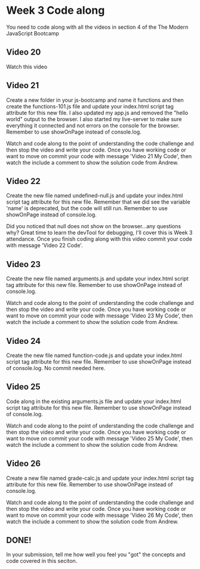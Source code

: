 # Week 3 Code along
You need to code along with all the videos in section 4 of the The Modern JavaScript Bootcamp

## Video 20
Watch this video

## Video 21
Create a new folder in your js-bootcamp and name it functions and then create the functions-101.js file and update your index.html script tag attribute for this new file.  I also updated my app.js and removed the "hello world" output to the browser.  I also started my live-server to make sure everything it connected and not errors on the console for the browser. Remember to use showOnPage instead of console.log. 

Watch and code along to the point of understanding the code challenge and then stop the video and write your code.  Once you have working code or want to move on commit your code with message 'Video 21 My Code', then watch the include a comment to show the solution code from Andrew.

## Video 22
Create the new file named undefined-null.js and update your index.html script tag attribute for this new file.  Remember that we did see the variable 'name' is deprecated, but the code will still run.  Remember to use showOnPage instead of console.log.

Did you noticed that null does not show on the browser...any questions why?  Great time to learn the devTool for debugging, I'll cover this is Week 3 attendance.  Once you finish coding along with this video commit your code with message 'Video 22 Code'.

## Video 23
Create the new file named arguments.js and update your index.html script tag attribute for this new file.   Remember to use showOnPage instead of console.log. 

Watch and code along to the point of understanding the code challenge and then stop the video and write your code.  Once you have working code or want to move on commit your code with message 'Video 23 My Code', then watch the include a comment to show the solution code from Andrew.

## Video 24
Create the new file named function-code.js and update your index.html script tag attribute for this new file.   Remember to use showOnPage instead of console.log. No commit needed here. 

## Video 25
Code along in the existing arguments.js file and update your index.html script tag attribute for this new file.   Remember to use showOnPage instead of console.log.

Watch and code along to the point of understanding the code challenge and then stop the video and write your code.  Once you have working code or want to move on commit your code with message 'Video 25 My Code', then watch the include a comment to show the solution code from Andrew.

## Video 26
Create a new file named grade-calc.js and update your index.html script tag attribute for this new file.   Remember to use showOnPage instead of console.log.

Watch and code along to the point of understanding the code challenge and then stop the video and write your code.  Once you have working code or want to move on commit your code with message 'Video 26 My Code', then watch the include a comment to show the solution code from Andrew.

## DONE!  
In your submission, tell me how well you feel you "got" the concepts and code covered in this seciton.
